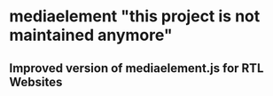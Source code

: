 # mediaelement "this project is not maintained anymore"
Improved version of mediaelement.js for RTL Websites
---
